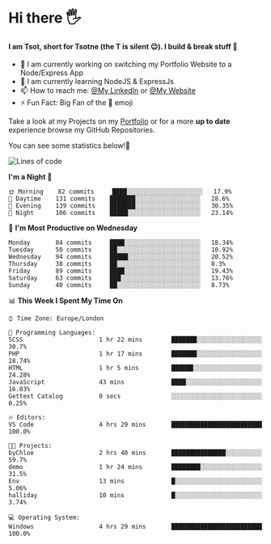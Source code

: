 # Hi there :raised_hand_with_fingers_splayed:
#### I am Tsot, short for Tsotne (the T is silent :wink:). I build & break stuff :space_invader:
- :telescope: I am currently working on switching my Portfolio Website to a Node/Express App
- :seedling: I am currently learning NodeJS & ExpressJs
- :mailbox: How to reach me: [@My LinkedIn](https://www.linkedin.com/in/tsotne-gvadzabia/) or [@My Website](https://tsotnegvadzabia.me/contact)
- :zap: Fun Fact: Big Fan of the :space_invader: emoji

Take a look at my Projects on my [Portfolio](https://tsotnegvadzabia.me/) or for a more **up to date** experience browse my GitHub Repositories.

You can see some statistics below!:space_invader:
<!--START_SECTION:waka-->
![Lines of code](https://img.shields.io/badge/From%20Hello%20World%20I%27ve%20Written-2.3%20million%20lines%20of%20code-blue)

**I'm a Night 🦉** 

```text
🌞 Morning    82 commits     ████░░░░░░░░░░░░░░░░░░░░░   17.9% 
🌆 Daytime    131 commits    ███████░░░░░░░░░░░░░░░░░░   28.6% 
🌃 Evening    139 commits    ███████░░░░░░░░░░░░░░░░░░   30.35% 
🌙 Night      106 commits    █████░░░░░░░░░░░░░░░░░░░░   23.14%

```
📅 **I'm Most Productive on Wednesday** 

```text
Monday       84 commits     ████░░░░░░░░░░░░░░░░░░░░░   18.34% 
Tuesday      50 commits     ██░░░░░░░░░░░░░░░░░░░░░░░   10.92% 
Wednesday    94 commits     █████░░░░░░░░░░░░░░░░░░░░   20.52% 
Thursday     38 commits     ██░░░░░░░░░░░░░░░░░░░░░░░   8.3% 
Friday       89 commits     ████░░░░░░░░░░░░░░░░░░░░░   19.43% 
Saturday     63 commits     ███░░░░░░░░░░░░░░░░░░░░░░   13.76% 
Sunday       40 commits     ██░░░░░░░░░░░░░░░░░░░░░░░   8.73%

```


📊 **This Week I Spent My Time On** 

```text
⌚︎ Time Zone: Europe/London

💬 Programming Languages: 
SCSS                     1 hr 22 mins        ███████░░░░░░░░░░░░░░░░░░   30.7% 
PHP                      1 hr 17 mins        ███████░░░░░░░░░░░░░░░░░░   28.74% 
HTML                     1 hr 5 mins         ██████░░░░░░░░░░░░░░░░░░░   24.28% 
JavaScript               43 mins             ████░░░░░░░░░░░░░░░░░░░░░   16.03% 
Gettext Catalog          0 secs              ░░░░░░░░░░░░░░░░░░░░░░░░░   0.25%

🔥 Editors: 
VS Code                  4 hrs 29 mins       █████████████████████████   100.0%

🐱‍💻 Projects: 
byChloe                  2 hrs 40 mins       ███████████████░░░░░░░░░░   59.7% 
demo                     1 hr 24 mins        ████████░░░░░░░░░░░░░░░░░   31.5% 
Env                      13 mins             █░░░░░░░░░░░░░░░░░░░░░░░░   5.06% 
halliday                 10 mins             █░░░░░░░░░░░░░░░░░░░░░░░░   3.74%

💻 Operating System: 
Windows                  4 hrs 29 mins       █████████████████████████   100.0%

```


<!--END_SECTION:waka-->
